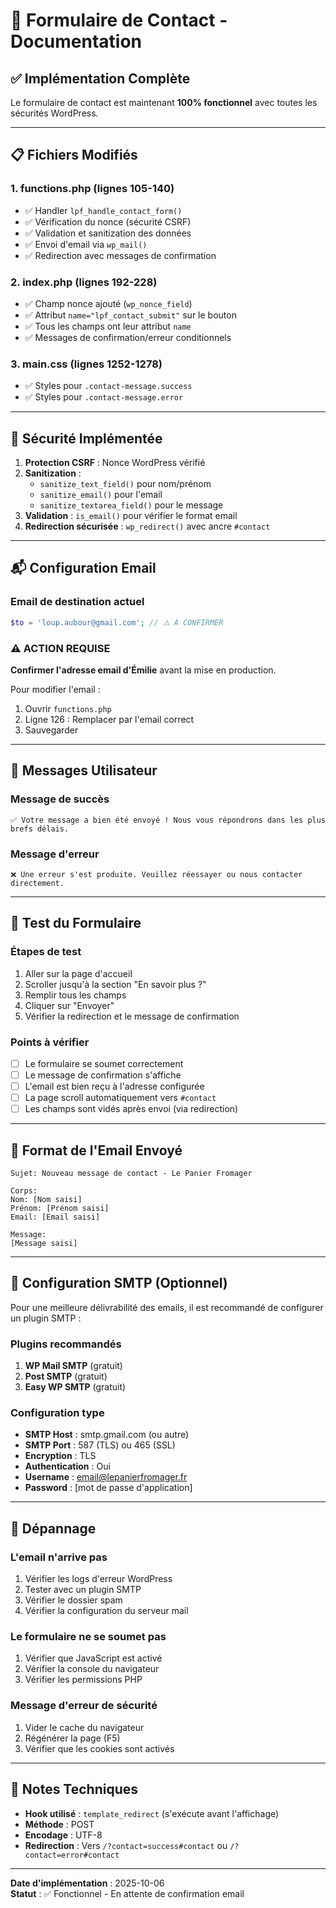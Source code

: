 # 📧 Formulaire de Contact - Documentation

## ✅ Implémentation Complète

Le formulaire de contact est maintenant **100% fonctionnel** avec toutes les sécurités WordPress.

---

## 📋 Fichiers Modifiés

### 1. **functions.php** (lignes 105-140)
- ✅ Handler `lpf_handle_contact_form()`
- ✅ Vérification du nonce (sécurité CSRF)
- ✅ Validation et sanitization des données
- ✅ Envoi d'email via `wp_mail()`
- ✅ Redirection avec messages de confirmation

### 2. **index.php** (lignes 192-228)
- ✅ Champ nonce ajouté (`wp_nonce_field`)
- ✅ Attribut `name="lpf_contact_submit"` sur le bouton
- ✅ Tous les champs ont leur attribut `name`
- ✅ Messages de confirmation/erreur conditionnels

### 3. **main.css** (lignes 1252-1278)
- ✅ Styles pour `.contact-message.success`
- ✅ Styles pour `.contact-message.error`

---

## 🔐 Sécurité Implémentée

1. **Protection CSRF** : Nonce WordPress vérifié
2. **Sanitization** : 
   - `sanitize_text_field()` pour nom/prénom
   - `sanitize_email()` pour l'email
   - `sanitize_textarea_field()` pour le message
3. **Validation** : `is_email()` pour vérifier le format email
4. **Redirection sécurisée** : `wp_redirect()` avec ancre `#contact`

---

## 📬 Configuration Email

### Email de destination actuel
```php
$to = 'loup.aubour@gmail.com'; // ⚠️ À CONFIRMER
```

### ⚠️ ACTION REQUISE
**Confirmer l'adresse email d'Émilie** avant la mise en production.

Pour modifier l'email :
1. Ouvrir `functions.php`
2. Ligne 126 : Remplacer par l'email correct
3. Sauvegarder

---

## 🎨 Messages Utilisateur

### Message de succès
```
✅ Votre message a bien été envoyé ! Nous vous répondrons dans les plus brefs délais.
```

### Message d'erreur
```
❌ Une erreur s'est produite. Veuillez réessayer ou nous contacter directement.
```

---

## 🧪 Test du Formulaire

### Étapes de test
1. Aller sur la page d'accueil
2. Scroller jusqu'à la section "En savoir plus ?"
3. Remplir tous les champs
4. Cliquer sur "Envoyer"
5. Vérifier la redirection et le message de confirmation

### Points à vérifier
- [ ] Le formulaire se soumet correctement
- [ ] Le message de confirmation s'affiche
- [ ] L'email est bien reçu à l'adresse configurée
- [ ] La page scroll automatiquement vers `#contact`
- [ ] Les champs sont vidés après envoi (via redirection)

---

## 📧 Format de l'Email Envoyé

```
Sujet: Nouveau message de contact - Le Panier Fromager

Corps:
Nom: [Nom saisi]
Prénom: [Prénom saisi]
Email: [Email saisi]

Message:
[Message saisi]
```

---

## 🔧 Configuration SMTP (Optionnel)

Pour une meilleure délivrabilité des emails, il est recommandé de configurer un plugin SMTP :

### Plugins recommandés
1. **WP Mail SMTP** (gratuit)
2. **Post SMTP** (gratuit)
3. **Easy WP SMTP** (gratuit)

### Configuration type
- **SMTP Host** : smtp.gmail.com (ou autre)
- **SMTP Port** : 587 (TLS) ou 465 (SSL)
- **Encryption** : TLS
- **Authentication** : Oui
- **Username** : email@lepanierfromager.fr
- **Password** : [mot de passe d'application]

---

## 🐛 Dépannage

### L'email n'arrive pas
1. Vérifier les logs d'erreur WordPress
2. Tester avec un plugin SMTP
3. Vérifier le dossier spam
4. Vérifier la configuration du serveur mail

### Le formulaire ne se soumet pas
1. Vérifier que JavaScript est activé
2. Vérifier la console du navigateur
3. Vérifier les permissions PHP

### Message d'erreur de sécurité
1. Vider le cache du navigateur
2. Régénérer la page (F5)
3. Vérifier que les cookies sont activés

---

## 📝 Notes Techniques

- **Hook utilisé** : `template_redirect` (s'exécute avant l'affichage)
- **Méthode** : POST
- **Encodage** : UTF-8
- **Redirection** : Vers `/?contact=success#contact` ou `/?contact=error#contact`

---

**Date d'implémentation** : 2025-10-06  
**Statut** : ✅ Fonctionnel - En attente de confirmation email
